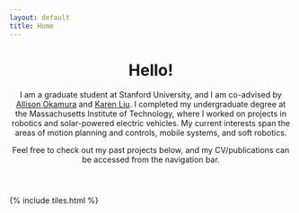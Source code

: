 ```yaml
---
layout: default
title: Home
---
```


<header>
<h1><span class="image left"><img src="{{ site.url }}{{ site.baseurl }}/images/profile.jpg" alt="" /></span>Hello!</h1>

<p>I am a graduate student at Stanford University, and I am co-advised by <a href="http://charm.stanford.edu/Main/AllisonOkamura">Allison Okamura</a> and <a href="https://tml.stanford.edu/people/karen-liu">Karen Liu</a>. I completed my undergraduate degree at the Massachusetts Institute of Technology, where I worked on projects in robotics and solar-powered electric vehicles. My current interests span the areas of motion planning and controls, mobile systems, and soft robotics.</p>

<p>Feel free to check out my past projects below, and my CV/publications can be accessed from the navigation bar.</p>
</header>

{% include tiles.html %}
